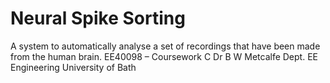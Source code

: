 # Neural Spike Sorting
A system to automatically analyse a set of recordings that have been made from the human brain. 
EE40098 – Coursework C
Dr B W Metcalfe
Dept. EE Engineering
University of Bath
